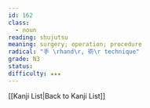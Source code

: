 ```yaml
---
id: 162
class:
  - noun
reading: shujutsu
meaning: surgery; operation; procedure
radical: "手 \rhand\r, 術\r technique"
grade: N3
status:
difficulty: ★★★
---
```

[[Kanji List|Back to Kanji List]]